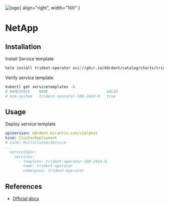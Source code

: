 ![logo](https://raw.githubusercontent.com/NetApp/trident/master/logo/trident.png){ align="right", width="100" }
# NetApp

## Installation
Install Service template
~~~bash
helm install trident-operator oci://ghcr.io/k0rdent/catalog/charts/trident-operator-service-template -n kcm-system
~~~

Verify service template
~~~bash
kubectl get servicetemplates -A
# NAMESPACE    NAME                          VALID
# kcm-system   trident-operator-100-2410-0   true
~~~

## Usage
Deploy service template
~~~yaml
apiVersion: k0rdent.mirantis.com/v1alpha1
kind: ClusterDeployment
# kind: MultiClusterService
...
  serviceSpec:
    services:
      - template: trident-operator-100-2410-0
        name: trident-operator
        namespace: trident-operator
~~~

## References
- [Official docs](https://docs.netapp.com/us-en/trident/index.html)
